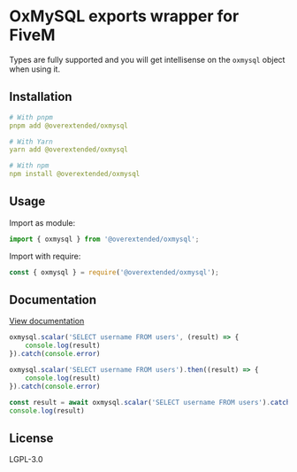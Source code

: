# OxMySQL exports wrapper for FiveM

Types are fully supported and you will get intellisense on the `oxmysql` object when using it.

## Installation

```yaml
# With pnpm
pnpm add @overextended/oxmysql

# With Yarn
yarn add @overextended/oxmysql

# With npm
npm install @overextended/oxmysql
```

## Usage

Import as module:

```js
import { oxmysql } from '@overextended/oxmysql';
```

Import with require:

```js
const { oxmysql } = require('@overextended/oxmysql');
```

## Documentation

[View documentation](https://overextended.github.io/docs/oxmysql)

```js
oxmysql.scalar('SELECT username FROM users', (result) => {
    console.log(result)
}).catch(console.error)

oxmysql.scalar('SELECT username FROM users').then((result) => {
    console.log(result)
}).catch(console.error)

const result = await oxmysql.scalar('SELECT username FROM users').catch(console.error)
console.log(result)
```

## License

LGPL-3.0
